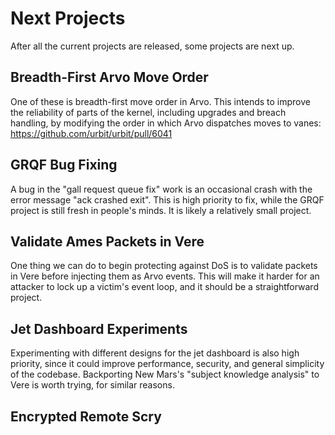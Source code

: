 # Next Projects

After all the current projects are released, some projects are next up.

## Breadth-First Arvo Move Order

One of these is breadth-first move order in Arvo.  This intends to improve the reliability of parts of the kernel, including upgrades and breach handling, by modifying the order in which Arvo dispatches moves to vanes: https://github.com/urbit/urbit/pull/6041

## GRQF Bug Fixing

A bug in the "gall request queue fix" work is an occasional crash with the error message "ack crashed exit".  This is high priority to fix, while the GRQF project is still fresh in people's minds.  It is likely a relatively small project.

## Validate Ames Packets in Vere

One thing we can do to begin protecting against DoS is to validate packets in Vere before injecting them as Arvo events.  This will make it harder for an attacker to lock up a victim's event loop, and it should be a straightforward project.

## Jet Dashboard Experiments

Experimenting with different designs for the jet dashboard is also high priority, since it could improve performance, security, and general simplicity of the codebase.  Backporting New Mars's "subject knowledge analysis" to Vere is worth trying, for similar reasons.

## Encrypted Remote Scry
